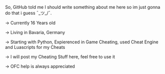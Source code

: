 So, GitHub told me I should write something about me here so im just gonna do that i guess  ¯\_ツ_/¯.

-> Currently 16 Years old

-> Living in Bavaria, Germany

-> Starting with Python, Expierenced in Game Cheating, used Cheat Engine and Luascripts for my Cheats

-> I will post my Cheating Stuff here, feel free to use it

-> OFC help is always appreciated

